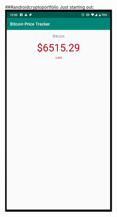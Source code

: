 ###androidcryptoportfolio
Just starting out:
![Crypto Portfolio](https://github.com/Hollings/androidcryptoportfolio/blob/master/Capture.PNG)

